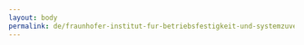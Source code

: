 ```yaml
---
layout: body
permalink: de/fraunhofer-institut-fur-betriebsfestigkeit-und-systemzuverlassigkeit/
---
```


